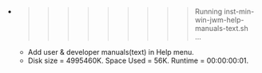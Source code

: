 * >>>>>>>>> Running inst-min-win-jwm-help-manuals-text.sh ...
  * Add user & developer manuals(text) in Help menu.
  * Disk size = 4995460K. Space Used = 56K. Runtime = 00:00:00:01.
